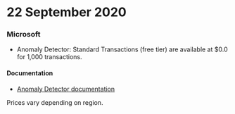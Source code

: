 # 22 September 2020

### Microsoft

- Anomaly Detector: Standard Transactions (free tier) are available at $0.0 for 1,000 transactions.

#### Documentation
- [Anomaly Detector documentation](https://learn.microsoft.com/en-us/azure/ai-services/anomaly-detector/)

Prices vary depending on region.